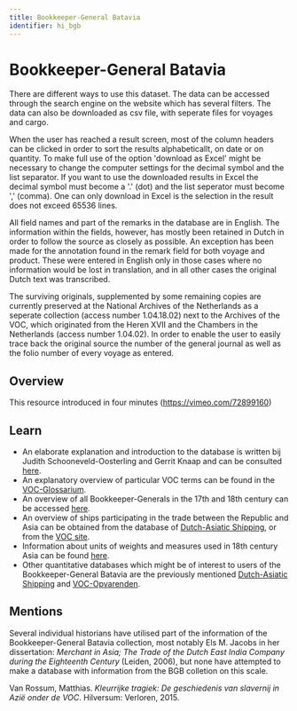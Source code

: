 ```yaml
---
title: Bookkeeper-General Batavia
identifier: hi_bgb
---
```

# Bookkeeper-General Batavia

There are different ways to use this dataset. The data can be accessed through the search engine on the website which has several filters. The data can also be downloaded as csv file, with seperate files for voyages and cargo.

When the user has reached a result screen, most of the column headers can be clicked in order to sort the results alphabeticallt, on date or on quantity. To make full use of the option 'download as Excel' might be necessary to change the computer settings for the decimal symbol and the list separator. If you want to use the downloaded results in Excel the decimal symbol must become a '.' (dot) and the list seperator must become ',' (comma). One can only download in Excel is the selection in the result does not exceed 65536 lines.

All field names and part of the remarks in the database are in English. The information within the fields, however, has mostly been retained in Dutch in order to follow the source as closely as possible. An exception has been made for the annotation found in the remark field for both voyage and product. These were entered in English only in those cases where no information would be lost in translation, and in all other cases the original Dutch text was transcribed. 

The surviving originals, supplemented by some remaining copies are currently preserved at the National Archives of the Netherlands as a seperate collection (access number 1.04.18.02) next to the Archives of the VOC, which originated from the Heren XVII and the Chambers in the Netherlands (access number 1.04.02). In order to enable the user to easily trace back the original source the number of the general journal as well as the folio number of every voyage as entered. 


## Overview

This resource introduced in four minutes (https://vimeo.com/72899160)

## Learn

- An elaborate explanation and introduction to the database is written bij Judith Schooneveld-Oosterling and Gerrit Knaap and can be consulted [here](https://bgb.huygens.knaw.nl/?page_id=8).
- An explanatory overview of particular VOC terms can be found in the [VOC-Glossarium](https://resources.huygens.knaw.nl/vocglossarium).
- An overview of all Bookkeeper-Generals in the 17th and 18th century can be accessed [here](http://bgb.huygens.knaw.nl/wp-content/uploads/2016/03/Overview-of-Bookkeepers-General.docx).
- An overview of ships participating in the trade between the Republic and Asia can be obtained from the database of [Dutch-Asiatic Shipping](https://resources.huygens.knaw.nl/das), or from the [VOC site](https://www.vocsite.nl/schepen/vergaan.php).
- Information about units of weights and measures used in 18th century Asia can be found [here](http://www.biodiversitylibrary.org/item/127789#page/443/mode/1up).
- Other quantitative databases which might be of interest to users of the Bookkeeper-General Batavia are the previously mentioned [Dutch-Asiatic Shipping](https://resources.huygens.knaw.nl/das) and [VOC-Opvarenden](http://vocopvarenden.nationaalarchief.nl/.).

## Mentions

Several individual historians have utilised part of the information of the Bookkeeper-General Batavia collection, most notably Els M. Jacobs in her dissertation: *Merchant in Asia; The Trade of the Dutch East India Company during the Eighteenth Century* (Leiden, 2006), but none have attempted to make a database with information from the BGB colletion on this scale. 

Van Rossum, Matthias. *Kleurrijke tragiek: De geschiedenis van slavernij in Azië onder de VOC*. Hilversum: Verloren, 2015.
